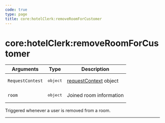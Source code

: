 ```yaml
---
code: true
type: page
title: core:hotelClerk:removeRoomForCustomer
---
```


# core:hotelClerk:removeRoomForCustomer


| Arguments        | Type              | Description                                                                                  |
| -----------------| ----------------- | -------------------------------------------------------------------------------------------- |
| `RequestContest` | <pre>object</pre> | [requestContext](https://docs.kuzzle.io/core/1/protocols/api/context/requestcontext/) object |
| `room`           | <pre>object</pre> | Joined room information                                                                      |

Triggered whenever a user is removed from a room. 

---